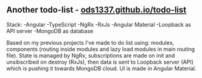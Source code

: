 ## Another todo-list - [ods1337.github.io/todo-list](https://ods1337.github.io/todo-list)

Stack:
-Angular
-TypeScript
-NgRx
-RxJs
-Angular Material
-Loopback as API server
-MongoDB as database

Based on my previous projects I've made to do list using: modules, components (routing inside modules and lazy load modules in main routing file).
State is managed by NgRx, subscriptions are made on init and unsibscribed on destroy (RxJs), then data is sent to Loopback server (API) which is pushing it towards MongoDB cloud.
UI is made in Angular Material.
